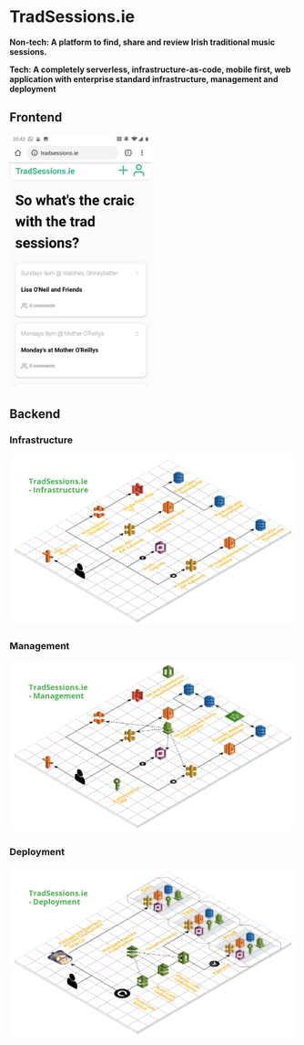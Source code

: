 # TradSessions.ie

**Non-tech: A platform to find, share and review Irish traditional music sessions.**

**Tech: A completely serverless, infrastructure-as-code, mobile first, web application with enterprise standard infrastructure, management and deployment**

## Frontend

<img src="readme_images/TradSessions.ie - Home.jpg" width="250">

## Backend

### Infrastructure

![](readme_images/TradSessions.ie%20-%20Infrastructure.png)

### Management

![](readme_images/TradSessions.ie%20-%20Management.png)

### Deployment

![](readme_images/TradSessions.ie%20-%20Deployment.png)
